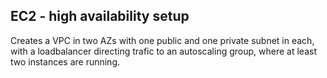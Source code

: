 ## EC2 - high availability setup

Creates a VPC in two AZs with one public and one private subnet in each, with a loadbalancer directing trafic to an autoscaling group, where at least two instances are running.
